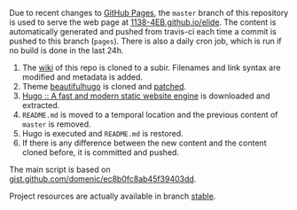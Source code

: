 Due to recent changes to [GitHub Pages](https://pages.github.com/), the `master` branch of this repository is used to serve the web page at [1138-4EB.github.io/elide](https://1138-4eb.github.io/elide/). The content is automatically generated and pushed from travis-ci each time a commit is pushed to this branch (`pages`). There is also a daily cron job, which is run if no build is done in the last 24h.

1. The [wiki](https://github.com/1138-4EB/elide/wiki) of this repo is cloned to a subir. Filenames and link syntax are modified and metadata is added.
2. Theme [beautifulhugo](https://github.com/halogenica/beautifulhugo) is cloned and [patched](/1138-4EB/elide/tree/pages/themes).
3. [Hugo :: A fast and modern static website engine](https://gohugo.io/) is downloaded and extracted.
4. `README.md` is moved to a temporal location and the previous content of `master` is removed.
5. Hugo is executed and `README.md` is restored.
6. If there is any difference between the new content and the content cloned before, it is committed and pushed.

The main script is based on [gist.github.com/domenic/ec8b0fc8ab45f39403dd](https://gist.github.com/domenic/ec8b0fc8ab45f39403dd).

Project resources are actually available in branch [stable](https://github.com/1138-4EB/elide/tree/stable).
